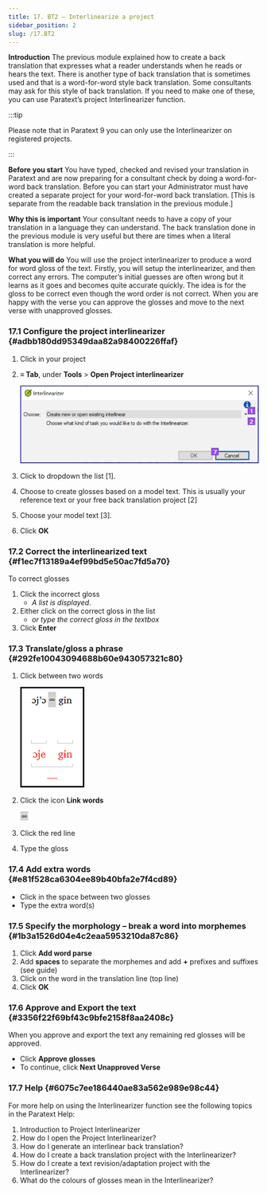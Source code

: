 ```yaml
---
title: 17. BT2 – Interlinearize a project
sidebar_position: 2
slug: /17.BT2
---
```




**Introduction**
The previous module explained how to create a back translation that expresses what a reader understands when he reads or hears the text. There is another type of back translation that is sometimes used and that is a word-for-word style back translation. Some consultants may ask for this style of back translation. If you need to make one of these, you can use Paratext’s project Interlinearizer function.


:::tip

Please note that in Paratext 9 you can only use the Interlinearizer on registered projects. 

:::




**Before you start**
You have typed, checked and revised your translation in Paratext and are now preparing for a consultant check by doing a word-for-word back translation. Before you can start your Administrator must have created a separate project for your word-for-word back translation. [This is separate from the readable back translation in the previous module.]


**Why this is important**
Your consultant needs to have a copy of your translation in a language they can understand. The back translation done in the previous module is very useful but there are times when a literal translation is more helpful.


**What you will do**
You will use the project interlinearizer to produce a word for word gloss of the text. Firstly, you will setup the interlinearizer, and then correct any errors. The computer’s initial guesses are often wrong but it learns as it goes and becomes quite accurate quickly. The idea is for the gloss to be correct even though the word order is not correct. When you are happy with the verse you can approve the glosses and move to the next verse with unapproved glosses.


### 17.1 Configure the project interlinearizer {#adbb180dd95349daa82a98400226ffaf}

1. Click in your project
1. **≡ Tab**, under **Tools** &gt; **Open Project interlinearizer**

	![](/notion_imgs/698087133.png)

1. Click to dropdown the list [1].
1. Choose to create glosses based on a model text. This is usually your reference text or your free back translation project [2]
1. Choose your model text [3].
1. Click **OK**

### 17.2 Correct the interlinearized text {#f1ec7f13189a4ef99bd5e50ac7fd5a70}


To correct glosses

1. Click the incorrect gloss
	- _A list is displayed_.
1. Either click on the correct gloss in the list
	- _or type the correct gloss in the textbox_
1. Click **Enter**

### 17.3 Translate/gloss a phrase {#292fe10043094688b60e943057321c80}

1. Click between two words

	![](/notion_imgs/37144344.png)

1. Click the icon  **Link words**

	![](/notion_imgs/464009491.png)

1. Click the red line
1. Type the gloss

### 17.4 Add extra words {#e81f528ca6304ee89b40bfa2e7f4cd89}

- Click in the space between two glosses
- Type the extra word(s)

### 17.5 Specify the morphology – break a word into morphemes {#1b3a1526d04e4c2eaa5953210da87c86}

1. Click **Add word parse**
1. Add **spaces** to separate the morphemes and add **+** prefixes and suffixes (see guide)
1. Click on the word in the translation line (top line)
1. Click **OK**

### 17.6 Approve and Export the text {#3356f22f69bf43c9bfe2158f8aa2408c}


When you approve and export the text any remaining red glosses will be approved.

- Click **Approve glosses**
- To continue, click **Next Unapproved Verse**

### 17.7 Help {#6075c7ee186440ae83a562e989e98c44}


For more help on using the Interlinearizer function see the following topics in the Paratext Help:

1. Introduction to Project Interlinearizer
1. How do I open the Project Interlinearizer?
1. How do I generate an interlinear back translation?
1. How do I create a back translation project with the Interlinearizer?
1. How do I create a text revision/adaptation project with the Interlinearizer?
1. What do the colours of glosses mean in the Interlinearizer?
